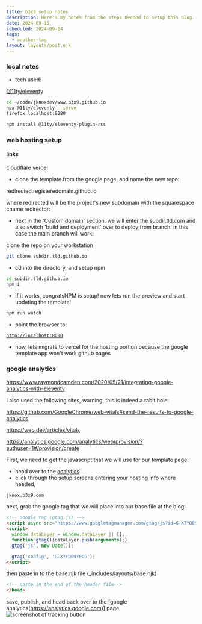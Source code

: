 ```yaml
---
title: b3x9 setup notes
description: Here's my notes from the steps needed to setup this blog.
date: 2024-09-15
scheduled: 2024-09-14
tags:
  - another-tag
layout: layouts/post.njk
---
```


### local notes

- tech used: 

[@11ty/eleventy ](https://www.11ty.dev/)

```bash
cd ~/code/jknoxdev/www.b3x9.github.io
npx @11ty/eleventy --serve
firefox localhost:8080
```

```bash
npm install @11ty/eleventy-plugin-rss
```

### web hosting setup 

#### links
[cloudflare](https://www.cloudflare.com/)
[vercel](https://www.vercel.com)


- clone the template from the google page, and name the new repo: 

redirected.registeredomain.github.io

where redirected will be the project's new subdomain with the squarespace cname redirector: 

- next in the 'Custom domain' section, we will enter the subdir.tld.com and also switch 'build and deployment' over to deploy from branch. in this case the main branch will work!

clone the repo on your workstation

```bash
git clone subdir.tld.github.io
```

- cd into the directory, and setup npm

```bash
cd subdir.tld.github.io
npm i
```

- if it works, congratsNPM is setup! now lets run the preview and start updating the template! 

```bash
npm run watch
```

- point the browser to: 

[`http://localhost:8080`](http://localhost:8080)

- now, lets migrate to vercel for the hosting portion because the google template app won't work github pages

### google analytics

https://www.raymondcamden.com/2020/05/21/integrating-google-analytics-with-eleventy

I also used the following sites, warning, this is indeed a rabit hole: 

https://github.com/GoogleChrome/web-vitals#send-the-results-to-google-analytics

https://web.dev/articles/vitals

https://analytics.google.com/analytics/web/provision/?authuser=1#/provision/create


First, we need to get the javascript that we will use for our template page:
- head over to the [analytics](https://analytics.google.com)
- click through the setup screens entering your hosting info where needed, 

```html
jknox.b3x9.com
```
next, grab the google tag that we will place into our base file at the blog:
```html
<!-- Google tag (gtag.js) -->
<script async src="https://www.googletagmanager.com/gtag/js?id=G-X7YQ09YPCG"></script>
<script>
  window.dataLayer = window.dataLayer || [];
  function gtag(){dataLayer.push(arguments);}
  gtag('js', new Date());

  gtag('config', 'G-X7YQ09YPCG');
</script>
```

then paste in to the base.njk file (_includes/layouts/base.njk)
```html
<!-- paste in the end of the header file-->
</head>
```

save, publish, and head back over to the [google analytics(https://analytics.google.com)] page
![screenshot of tracking button](https://imagedelivery.net/h6duaPVMwqSx6OPYA68aOw/0c916d3b-3409-40dd-d657-a28ea13c6700/public)

